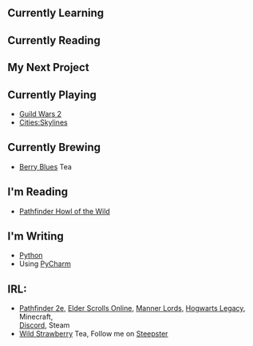 ## Currently Learning

## Currently Reading

## My Next Project

## Currently Playing
- [Guild Wars 2](https://www.guildwars2.com/)
- [Cities:Skylines](https://www.paradoxinteractive.com/games/cities-skylines)

## Currently Brewing
- [Berry Blues](https://www.adagio.com/herbal/berry_blues.html) Tea

## I'm Reading
- [Pathfinder Howl of the Wild](https://paizo.com/products/btq02f09?Pathfinder-Howl-of-the-Wild)

## I'm Writing
- [Python](https://www.python.org/)
- Using [PyCharm](https://www.jetbrains.com/pycharm)
 
## IRL:
- [Pathfinder 2e](https://paizo.com/), [Elder Scrolls Online](https://www.elderscrollsonline.com/en-us/home), [Manner Lords](https://manorlords.com/), [Hogwarts Legacy](https://www.hogwartslegacy.com/), Minecraft,   
  [Discord](https://discordapp.com/users/252142960710385666), Steam
- [Wild Strawberry](https://www.adagio.com/herbal/wild_strawberry.html) Tea, Follow me on [Steepster](https://steepster.com/cjmcdonald)
